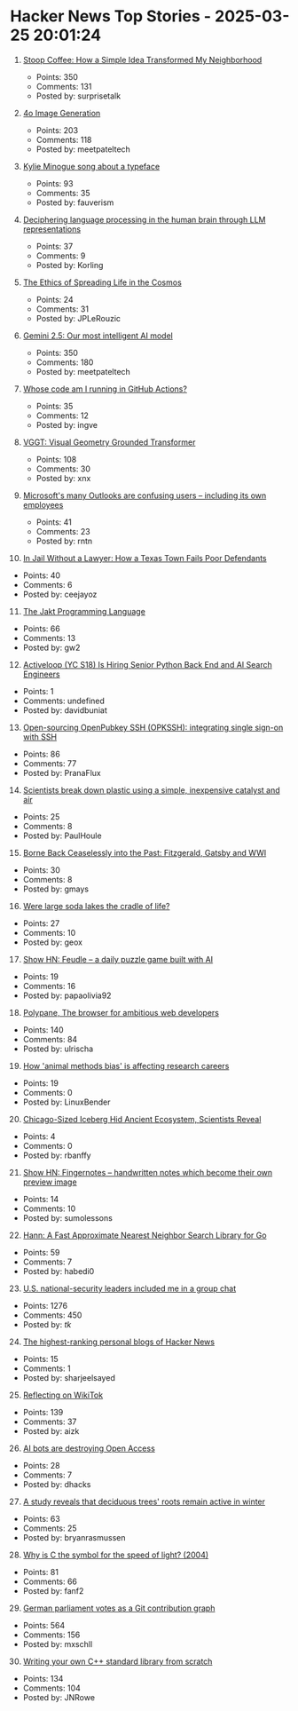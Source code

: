 # Hacker News Top Stories - 2025-03-25 20:01:24

1. [Stoop Coffee: How a Simple Idea Transformed My Neighborhood](https://supernuclear.substack.com/p/stoop-coffee-how-a-simple-idea-transformed)
   - Points: 350
   - Comments: 131
   - Posted by: surprisetalk

2. [4o Image Generation](https://openai.com/index/introducing-4o-image-generation/)
   - Points: 203
   - Comments: 118
   - Posted by: meetpateltech

3. [Kylie Minogue song about a typeface](https://abcdinamo.com/news/german-bold-italic)
   - Points: 93
   - Comments: 35
   - Posted by: fauverism

4. [Deciphering language processing in the human brain through LLM representations](https://research.google/blog/deciphering-language-processing-in-the-human-brain-through-llm-representations/)
   - Points: 37
   - Comments: 9
   - Posted by: Korling

5. [The Ethics of Spreading Life in the Cosmos](https://www.centauri-dreams.org/2025/03/25/the-ethics-of-spreading-life-in-the-cosmos/)
   - Points: 24
   - Comments: 31
   - Posted by: JPLeRouzic

6. [Gemini 2.5: Our most intelligent AI model](https://blog.google/technology/google-deepmind/gemini-model-thinking-updates-march-2025/)
   - Points: 350
   - Comments: 180
   - Posted by: meetpateltech

7. [Whose code am I running in GitHub Actions?](https://alexwlchan.net/2025/github-actions-audit/)
   - Points: 35
   - Comments: 12
   - Posted by: ingve

8. [VGGT: Visual Geometry Grounded Transformer](https://github.com/facebookresearch/vggt)
   - Points: 108
   - Comments: 30
   - Posted by: xnx

9. [Microsoft's many Outlooks are confusing users – including its own employees](https://www.theregister.com/2025/03/25/too_many_outlooks/)
   - Points: 41
   - Comments: 23
   - Posted by: rntn

10. [In Jail Without a Lawyer: How a Texas Town Fails Poor Defendants](https://www.nytimes.com/2025/03/25/us/maverick-county-texas-court-system.html)
   - Points: 40
   - Comments: 6
   - Posted by: ceejayoz

11. [The Jakt Programming Language](https://github.com/SerenityOS/jakt)
   - Points: 66
   - Comments: 13
   - Posted by: gw2

12. [Activeloop (YC S18) Is Hiring Senior Python Back End and AI Search Engineers](https://careers.activeloop.ai/)
   - Points: 1
   - Comments: undefined
   - Posted by: davidbuniat

13. [Open-sourcing OpenPubkey SSH (OPKSSH): integrating single sign-on with SSH](https://blog.cloudflare.com/open-sourcing-openpubkey-ssh-opkssh-integrating-single-sign-on-with-ssh/)
   - Points: 86
   - Comments: 77
   - Posted by: PranaFlux

14. [Scientists break down plastic using a simple, inexpensive catalyst and air](https://phys.org/news/2025-03-scientists-plastic-simple-inexpensive-catalyst.html)
   - Points: 25
   - Comments: 8
   - Posted by: PaulHoule

15. [Borne Back Ceaselessly into the Past: Fitzgerald, Gatsby and WWI](https://www.theworldwar.org/learn/about-wwi/borne-back-ceaselessly-past-fitzgerald-gatsby-and-wwi)
   - Points: 30
   - Comments: 8
   - Posted by: gmays

16. [Were large soda lakes the cradle of life?](https://ethz.ch/en/news-and-events/eth-news/news/2025/03/were-large-soda-lakes-the-cradle-of-life.html)
   - Points: 27
   - Comments: 10
   - Posted by: geox

17. [Show HN: Feudle – a daily puzzle game built with AI](https://feudlegame.com)
   - Points: 19
   - Comments: 16
   - Posted by: papaolivia92

18. [Polypane, The browser for ambitious web developers](https://polypane.app/)
   - Points: 140
   - Comments: 84
   - Posted by: ulrischa

19. [How 'animal methods bias' is affecting research careers](https://www.nature.com/articles/d41586-025-00593-3)
   - Points: 19
   - Comments: 0
   - Posted by: LinuxBender

20. [Chicago-Sized Iceberg Hid Ancient Ecosystem, Scientists Reveal](https://gizmodo.com/chicago-sized-iceberg-hid-ancient-ecosystem-scientists-reveal-2000579125)
   - Points: 4
   - Comments: 0
   - Posted by: rbanffy

21. [Show HN: Fingernotes – handwritten notes which become their own preview image](https://fingernotes.com/note/97513380)
   - Points: 14
   - Comments: 10
   - Posted by: sumolessons

22. [Hann: A Fast Approximate Nearest Neighbor Search Library for Go](https://github.com/habedi/hann)
   - Points: 59
   - Comments: 7
   - Posted by: habedi0

23. [U.S. national-security leaders included me in a group chat](https://www.theatlantic.com/politics/archive/2025/03/trump-administration-accidentally-texted-me-its-war-plans/682151/)
   - Points: 1276
   - Comments: 450
   - Posted by: _tk_

24. [The highest-ranking personal blogs of Hacker News](https://refactoringenglish.com/tools/hn-popularity/)
   - Points: 15
   - Comments: 1
   - Posted by: sharjeelsayed

25. [Reflecting on WikiTok](https://www.aizk.sh/posts/reflecting-on-wikitok)
   - Points: 139
   - Comments: 37
   - Posted by: aizk

26. [AI bots are destroying Open Access](https://go-to-hellman.blogspot.com/2025/03/ai-bots-are-destroying-open-access.html)
   - Points: 28
   - Comments: 7
   - Posted by: dhacks

27. [A study reveals that deciduous trees' roots remain active in winter](https://www.creaf.cat/en/articules/deciduous-trees-roots-remain-active-winter)
   - Points: 63
   - Comments: 25
   - Posted by: bryanrasmussen

28. [Why is C the symbol for the speed of light? (2004)](https://math.ucr.edu/home/baez/physics/Relativity/SpeedOfLight/c.html)
   - Points: 81
   - Comments: 66
   - Posted by: fanf2

29. [German parliament votes as a Git contribution graph](https://abstimmung.eu/git/2024)
   - Points: 564
   - Comments: 156
   - Posted by: mxschll

30. [Writing your own C++ standard library from scratch](https://nibblestew.blogspot.com/2025/03/writing-your-own-c-standard-library.html)
   - Points: 134
   - Comments: 104
   - Posted by: JNRowe

